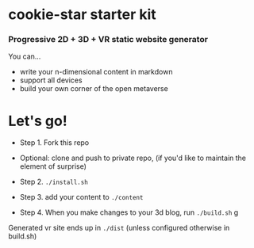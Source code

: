 # cookie-star starter kit

### Progressive 2D + 3D + VR static website generator
You can...
+ write your n-dimensional content in markdown
+ support all devices
+ build your own corner of the open metaverse

# Let's go!
+ Step 1. Fork this repo

+ Optional: clone and push to private repo, (if you'd like to maintain the element of surprise)

+ Step 2. `./install.sh`
+ Step 3. add your content to `./content`
+ Step 4. When you make changes to your 3d blog, run `./build.sh` g

Generated vr site ends up in `./dist` (unless configured otherwise in build.sh)